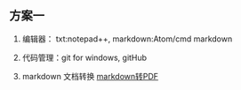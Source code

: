 ## 方案一
1. 编辑器： txt:notepad++, markdown:Atom/cmd markdown

2. 代码管理：git for windows, gitHub

3. markdown 文档转换 [markdown转PDF](http://www.mdtr2pdf.com/index.html)
